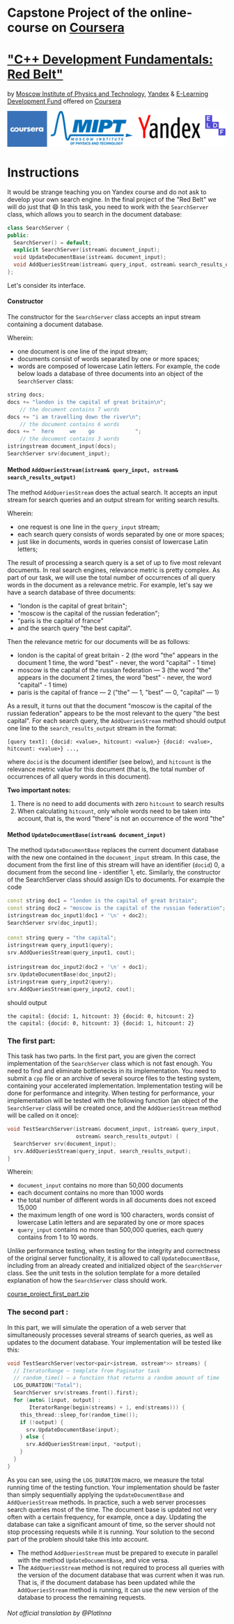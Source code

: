 # Capstone Project of the online-course on [Coursera](https://www.coursera.org/)
# ["C++ Development Fundamentals: Red Belt"](https://www.coursera.org/learn/c-plus-plus-red?specialization=c-plus-plus-modern-development)
by [Moscow Institute of Physics and Technology](https://en.wikipedia.org/wiki/Moscow_Institute_of_Physics_and_Technology), [Yandex](https://en.wikipedia.org/wiki/Yandex) & [E-Learning Development Fund](https://www.coursera.org/eldf) offered on [Coursera](https://en.wikipedia.org/wiki/Coursera)

![Logos](https://github.com/PlatInna/SearchServer/blob/master/logos.PNG)

# Instructions
   
It would be strange teaching you on Yandex course and do not ask to develop your own search engine.
In the final project of the "Red Belt" we will do just that :smile:
In this task, you need to work with the ```SearchServer``` class, which allows you to search in the document database:

```c++
class SearchServer {
public:
  SearchServer() = default;
  explicit SearchServer(istream& document_input);
  void UpdateDocumentBase(istream& document_input);
  void AddQueriesStream(istream& query_input, ostream& search_results_output);
};
```

Let's consider its interface.

#### Constructor

The constructor for the ```SearchServer``` class accepts an input stream containing a document database. 

Wherein:
  - one document is one line of the input stream;
  - documents consist of words separated by one or more spaces;
  - words are composed of lowercase Latin letters. For example, the code below loads a database of three documents into an object of the ```SearchServer``` class:

```c++
string docs;
docs += "london is the capital of great britain\n"; 
    // the document contains 7 words
docs += "i am travelling down the river\n";
    // the document contains 6 words
docs += "  here     we    go             ";
    // the document contains 3 words
istringstream document_input(docs);
SearchServer srv(document_input);
```

#### Method ```AddQueriesStream(istream& query_input, ostream& search_results_output)```

The method ```AddQueriesStream``` does the actual search. It accepts an input stream for search queries and an output stream for writing search results. 

Wherein:
  - one request is one line in the ```query_input``` stream;
  - each search query consists of words separated by one or more spaces;
  - just like in documents, words in queries consist of lowercase Latin letters;
  
The result of processing a search query is a set of up to five most relevant documents. In real search engines, relevance metric is pretty complex.
As part of our task, we will use the total number of occurrences of all query words in the document as a relevance metric.
For example, let's say we have a search database of three documents: 
  - "london is the capital of great britain"; 
  - "moscow is the capital of the russian federation"; 
  - "paris is the capital of france" 
  - and the search query "the best capital". 
  
Then the relevance metric for our documents will be as follows:
  - london is the capital of great britain - 2 (the word "the" appears in the document 1 time, the word "best" - never, the word "capital" - 1 time)
  - moscow is the capital of the russian federation — 3 (the word "the" appears in the document 2 times, the word "best" - never, the word "capital" - 1 time)
  - paris is the capital of france — 2 ("the" — 1, "best" — 0, "capital" — 1)
  
As a result, it turns out that the document "moscow is the capital of the russian federation" appears to be the most relevant to the query "the best capital".
For each search query, the ```AddQueriesStream``` method should output one line to the ```search_results_output``` stream in the format:

```
[query text]: {docid: <value>, hitcount: <value>} {docid: <value>, hitcount: <value>} ...,
```

where ```docid``` is the document identifier (see below), and ```hitcount``` is the relevance 
metric value for this document (that is, the total number of occurrences of all query words in this document).

**Two important notes:**

  1. There is no need to add documents with zero ```hitcount``` to search results
  2. When calculating ```hitcount```, only whole words need to be taken into account, that is, the word "there" is not an occurrence of the word "the"

#### Method ```UpdateDocumentBase(istream& document_input)```

The method ```UpdateDocumentBase``` replaces the current document database with the new one contained in the ```document_input``` stream.
In this case, the document from the first line of this stream will have an identifier (```docid```) 0, a document from the second line - identifier 1, etc.
Similarly, the constructor of the SearchServer class should assign IDs to documents. For example the code

```c++
const string doc1 = "london is the capital of great britain";
const string doc2 = "moscow is the capital of the russian federation";
istringstream doc_input1(doc1 + '\n' + doc2);
SearchServer srv(doc_input1);

const string query = "the capital";
istringstream query_input1(query);
srv.AddQueriesStream(query_input1, cout);

istringstream doc_input2(doc2 + '\n' + doc1);
srv.UpdateDocumentBase(doc_input2);
istringstream query_input2(query);
srv.AddQueriesStream(query_input2, cout);
```

should output

```
the capital: {docid: 1, hitcount: 3} {docid: 0, hitcount: 2}
the capital: {docid: 0, hitcount: 3} {docid: 1, hitcount: 2}
```

### The first part:

This task has two parts. In the first part, you are given the correct implementation of the ```SearchServer``` class which is not fast enough. You need to find and 
eliminate bottlenecks in its implementation. You need to submit a ```cpp``` file or an archive of several source files to the testing system, containing your accelerated 
implementation.
Implementation testing will be done for performance and integrity.
When testing for performance, your implementation will be tested with the following function (an object of the ```SearchServer``` class will be created once, and the 
```AddQueriesStream``` method will be called on it once):

```c++
void TestSearchServer(istream& document_input, istream& query_input,
                      ostream& search_results_output) {
  SearchServer srv(document_input);
  srv.AddQueriesStream(query_input, search_results_output);
}
```

Wherein:
  - ```document_input``` contains no more than 50,000 documents
  - each document contains no more than 1000 words
  - the total number of different words in all documents does not exceed 15,000
  - the maximum length of one word is 100 characters, words consist of lowercase Latin letters and are separated by one or more spaces
  - ```query_input``` contains no more than 500,000 queries, each query contains from 1 to 10 words.

Unlike performance testing, when testing for the integrity and correctness of the original server functionality, it is allowed to call ```UpdateDocumentBase```, 
including from an already created and initialized object of the ```SearchServer``` class.
See the unit tests in the solution template for a more detailed explanation of how the ```SearchServer``` class should work.


[course_project_first_part.zip](https://github.com/PlatInna/SearchServer/blob/master/SearchServer/course_project_first_part.zip)


### The second part :

In this part, we will simulate the operation of a web server that simultaneously processes several streams of search queries, as well as updates to the document database. 
Your implementation will be tested like this:

```c++
void TestSearchServer(vector<pair<istream, ostream*>> streams) {
  // IteratorRange — template from Paginator task
  // random_time() — a function that returns a random amount of time
  LOG_DURATION("Total");
  SearchServer srv(streams.front().first);
  for (auto& [input, output] :
       IteratorRange(begin(streams) + 1, end(streams))) {
    this_thread::sleep_for(random_time());
    if (!output) {
      srv.UpdateDocumentBase(input);
    } else {
      srv.AddQueriesStream(input, *output);
    }
  }
}
```

As you can see, using the ```LOG_DURATION``` macro, we measure the total running time of the testing function. Your implementation should be faster than simply 
sequentially applying the ```UpdateDocumentBase``` and ```AddQueriesStream``` methods.
In practice, such a web server processes search queries most of the time. The document base is updated not very often with a certain frequency, for example, 
once a day. Updating the database can take a significant amount of time, so the server should not stop processing requests while it is running. Your solution 
to the second part of the problem should take this into account.
  - The method ```AddQueriesStream``` must be prepared to execute in parallel with the method ```UpdateDocumentBase```, and vice versa.
  - The ```AddQueriesStream``` method is not required to process all queries with the version of the document database that was current when it was run. That is, if the document database has been updated while the ```AddQueriesStream``` method is running, it can use the new version of the database to process the remaining requests.
  
###### Not official translation by @PlatInna
